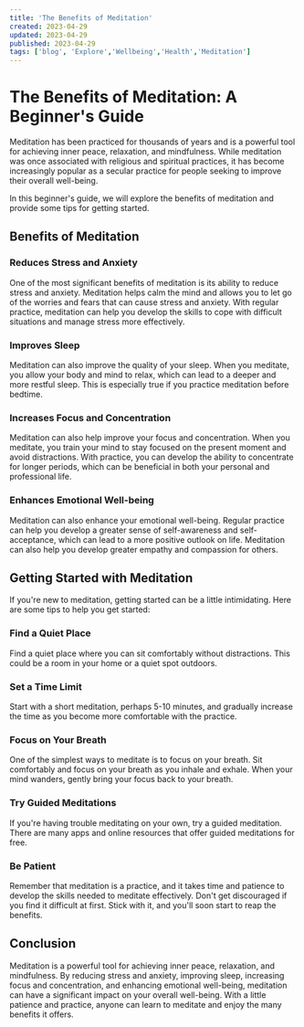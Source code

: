 ```yaml
---
title: 'The Benefits of Meditation'
created: 2023-04-29
updated: 2023-04-29
published: 2023-04-29
tags: ['blog', 'Explore','Wellbeing','Health','Meditation']
---
```


# The Benefits of Meditation: A Beginner's Guide

Meditation has been practiced for thousands of years and is a powerful tool for achieving inner peace, relaxation, and mindfulness. While meditation was once associated with religious and spiritual practices, it has become increasingly popular as a secular practice for people seeking to improve their overall well-being.

In this beginner's guide, we will explore the benefits of meditation and provide some tips for getting started.

## Benefits of Meditation

### Reduces Stress and Anxiety

One of the most significant benefits of meditation is its ability to reduce stress and anxiety. Meditation helps calm the mind and allows you to let go of the worries and fears that can cause stress and anxiety. With regular practice, meditation can help you develop the skills to cope with difficult situations and manage stress more effectively.

### Improves Sleep

Meditation can also improve the quality of your sleep. When you meditate, you allow your body and mind to relax, which can lead to a deeper and more restful sleep. This is especially true if you practice meditation before bedtime.

### Increases Focus and Concentration

Meditation can also help improve your focus and concentration. When you meditate, you train your mind to stay focused on the present moment and avoid distractions. With practice, you can develop the ability to concentrate for longer periods, which can be beneficial in both your personal and professional life.

### Enhances Emotional Well-being

Meditation can also enhance your emotional well-being. Regular practice can help you develop a greater sense of self-awareness and self-acceptance, which can lead to a more positive outlook on life. Meditation can also help you develop greater empathy and compassion for others.

## Getting Started with Meditation

If you're new to meditation, getting started can be a little intimidating. Here are some tips to help you get started:

### Find a Quiet Place

Find a quiet place where you can sit comfortably without distractions. This could be a room in your home or a quiet spot outdoors.

### Set a Time Limit

Start with a short meditation, perhaps 5-10 minutes, and gradually increase the time as you become more comfortable with the practice.

### Focus on Your Breath

One of the simplest ways to meditate is to focus on your breath. Sit comfortably and focus on your breath as you inhale and exhale. When your mind wanders, gently bring your focus back to your breath.

### Try Guided Meditations

If you're having trouble meditating on your own, try a guided meditation. There are many apps and online resources that offer guided meditations for free.

### Be Patient

Remember that meditation is a practice, and it takes time and patience to develop the skills needed to meditate effectively. Don't get discouraged if you find it difficult at first. Stick with it, and you'll soon start to reap the benefits.

## Conclusion

Meditation is a powerful tool for achieving inner peace, relaxation, and mindfulness. By reducing stress and anxiety, improving sleep, increasing focus and concentration, and enhancing emotional well-being, meditation can have a significant impact on your overall well-being. With a little patience and practice, anyone can learn to meditate and enjoy the many benefits it offers.